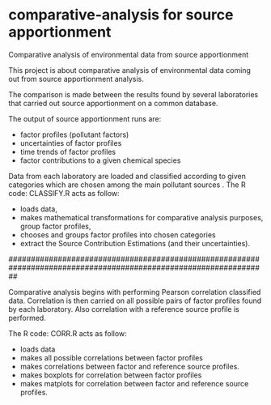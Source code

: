 comparative-analysis for source apportionment
====================

Comparative analysis of environmental data from source apportionment

This project is about comparative analysis of environmental data coming out from source apportionment analysis.

The comparison is made between the results found by several laboratories that carried out source apportionment on a common database.

The output of source apportionment runs are:
- factor profiles (pollutant factors)
- uncertainties of factor profiles
- time trends of factor profiles
- factor contributions to a given chemical species

Data from each laboratory are loaded and classified according to given categories
which are chosen among the main pollutant sources .
The R code: CLASSIFY.R acts as follow:
- loads data,
- makes mathematical transformations for comparative analysis purposes, group factor profiles, 
- chooses and groups factor profiles into chosen categories
- extract the Source Contribution Estimations (and their uncertainties).

##################################################################################################################

Comparative analysis begins with performing Pearson correlation classified data.
Correlation is then carried on all possible pairs of factor profiles found by each laboratory.
Also correlation with a reference source profile is performed.

The R code: CORR.R acts as follow:
- loads data
- makes all possible correlations between factor profiles
- makes correlations between factor and reference source profiles.
- makes boxplots for correlation between factor profiles
- makes matplots for correlation between factor and reference source profiles.



